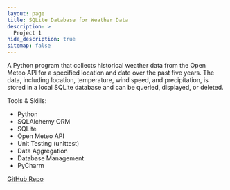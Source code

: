 ```yaml
---
layout: page
title: SQLite Database for Weather Data
description: >
  Project 1
hide_description: true
sitemap: false
---
```


A Python program that collects historical weather data from the Open Meteo API for a specified location and date over the past five years. The data, including location, temperature, wind speed, and precipitation, is stored in a local SQLite database and can be queried, displayed, or deleted.

Tools & Skills:

- Python
- SQLAlchemy ORM
- SQLite
- Open Meteo API
- Unit Testing (unittest)
- Data Aggregation
- Database Management
- PyCharm

<a href="https://github.com/nvu01/SQLite-Database-for-Weather-Data" target="_blank" rel="noopener">
  <i class="icon-github"></i> GitHub Repo
</a>